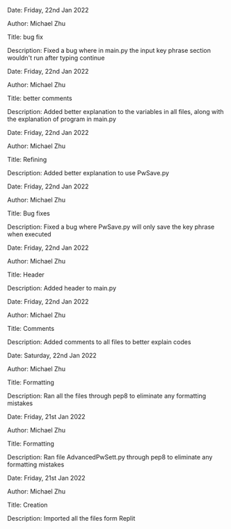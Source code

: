 Date: Friday, 22nd Jan 2022

Author: Michael Zhu

Title: bug fix

Description: Fixed a bug where in main.py the input key phrase section wouldn't run after typing continue

Date: Friday, 22nd Jan 2022

Author: Michael Zhu

Title: better comments

Description: Added better explanation to the variables in all files, along with the explanation of program in main.py

Date: Friday, 22nd Jan 2022

Author: Michael Zhu

Title: Refining

Description: Added better explanation to use PwSave.py

Date: Friday, 22nd Jan 2022

Author: Michael Zhu

Title: Bug fixes

Description: Fixed a bug where PwSave.py will only save the key phrase when executed

Date: Friday, 22nd Jan 2022

Author: Michael Zhu

Title: Header

Description: Added header to main.py

Date: Friday, 22nd Jan 2022

Author: Michael Zhu

Title: Comments

Description: Added comments to all files to better explain codes

Date: Saturday, 22nd Jan 2022

Author: Michael Zhu

Title: Formatting

Description: Ran all the files through pep8 to eliminate any formatting mistakes

Date: Friday, 21st Jan 2022

Author: Michael Zhu

Title: Formatting

Description: Ran file AdvancedPwSett.py through pep8 to eliminate any formatting mistakes

Date: Friday, 21st Jan 2022

Author: Michael Zhu

Title: Creation

Description: Imported all the files form Replit
